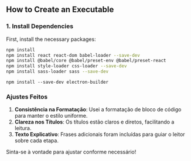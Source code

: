 ## How to Create an Executable

### 1. Install Dependencies

First, install the necessary packages:

```bash
npm install
npm install react react-dom babel-loader --save-dev
npm install @babel/core @babel/preset-env @babel/preset-react
npm install style-loader css-loader --save-dev
npm install sass-loader sass --save-dev

```

```
npm install --save-dev electron-builder
```

### Ajustes Feitos

1. **Consistência na Formatação**: Usei a formatação de bloco de código para manter o estilo uniforme.
2. **Clareza nos Títulos**: Os títulos estão claros e diretos, facilitando a leitura.
3. **Texto Explicativo**: Frases adicionais foram incluídas para guiar o leitor sobre cada etapa.

Sinta-se à vontade para ajustar conforme necessário!
